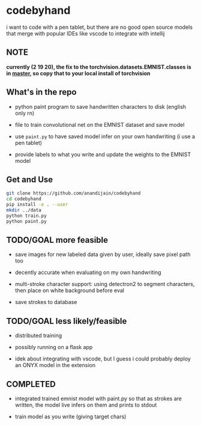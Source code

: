 # codebyhand

i want to code with a pen tablet, but there are no good open source models that merge with popular IDEs like vscode to integrate with intellij

## NOTE

**currently (2 19 20), the fix to the torchvision.datasets.EMNIST.classes is in [master](https://github.com/pytorch/vision/blob/master/torchvision/datasets/mnist.py), so copy that to your local install of torchvision**

## What's in the repo

* python paint program to save handwritten characters to disk (english only rn)

* file to train convolutional net on the EMNIST dataset and save model

* use `paint.py` to have saved model infer on your own handwriting (i use a pen tablet)

* provide labels to what you write and update the weights to the EMNIST model

## Get and Use

```bash
git clone https://github.com/anandijain/codebyhand
cd codebyhand
pip install -e . --user
mkdir ../data
python train.py
python paint.py
```

## TODO/GOAL more feasible

* save images for new labeled data given by user, ideally save pixel path too

* decently accurate when evaluating on my own handwriting

* multi-stroke character support: using detectron2 to segment characters, then place on white background before eval

* save strokes to database

## TODO/GOAL less likely/feasible

* distributed training

* possibly running on a flask app

* idek about integrating with vscode, but I guess i could probably deploy an ONYX model in the extension

## COMPLETED

* integrated trained emnist model with paint.py so that as strokes are written, the model live infers on them and prints to stdout

* train model as you write (giving target chars)
